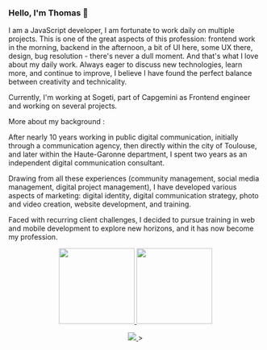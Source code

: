 ### Hello, I'm Thomas 👋

I am a JavaScript developer, I am fortunate to work daily on multiple projects. This is one of the great aspects of this profession: frontend work in the morning, backend in the afternoon, a bit of UI here, some UX there, design, bug resolution - there's never a dull moment. And that's what I love about my daily work. Always eager to discuss new technologies, learn more, and continue to improve, I believe I have found the perfect balance between creativity and technicality.

Currently, I'm working at Sogeti, part of Capgemini as Frontend engineer and working on several projects.

More about my background :

After nearly 10 years working in public digital communication, initially through a communication agency, then directly within the city of Toulouse, and later within the Haute-Garonne department, I spent two years as an independent digital communication consultant.

Drawing from all these experiences (community management, social media management, digital project management), I have developed various aspects of marketing: digital identity, digital communication strategy, photo and video creation, website development, and training.

Faced with recurring client challenges, I decided to pursue training in web and mobile development to explore new horizons, and it has now become my profession.

<p align='center'>
  <a href="https://github-readme-stats.vercel.app/api?username=tbiarneix&show_icons=true&count_private=true">
    <img height=150 src="https://github-readme-stats.vercel.app/api?username=tbiarneix&show_icons=true&count_private=true"/>
  </a>
  <a href="https://github.com/romankh3/github-readme-stats">
    <img height=150 src="https://github-readme-stats.vercel.app/api/top-langs/?username=romankh3&layout=compact"/>
  </a>
</p>

<p align='center'>
  <a href="https://www.linkedin.com/in/tbiarneix/">
    <img src="https://img.shields.io/badge/linkedin-%230077B5.svg?&style=for-the-badge&logo=linkedin&logoColor=white"/>
  </a>>
</p>

<!--
**Tbiarneix/tbiarneix** is a ✨ _special_ ✨ repository because its `README.md` (this file) appears on your GitHub profile.

Here are some ideas to get you started:

- 🔭 I’m currently working on ...
- 🌱 I’m currently learning ...
- 👯 I’m looking to collaborate on ...
- 🤔 I’m looking for help with ...
- 💬 Ask me about ...
- 📫 How to reach me: ...
- 😄 Pronouns: ...
- ⚡ Fun fact: ...
-->
